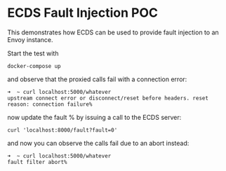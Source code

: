 # ECDS Fault Injection POC

This demonstrates how ECDS can be used to provide fault injection to an Envoy instance.

Start the test with 

```
docker-compose up
```

and observe that the proxied calls fail with a connection error:

```
➜  ~ curl localhost:5000/whatever
upstream connect error or disconnect/reset before headers. reset reason: connection failure%
```

now update the fault % by issuing a call to the ECDS server:

```
curl 'localhost:8000/fault?fault=0'
```

and now you can observe the calls fail due to an abort instead:

```
➜  ~ curl localhost:5000/whatever
fault filter abort%
```
